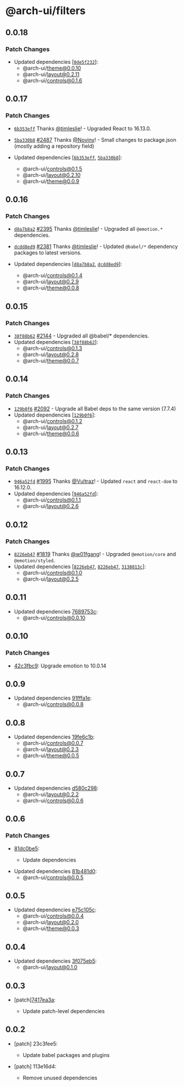 # @arch-ui/filters

## 0.0.18

### Patch Changes

- Updated dependencies [[`0de5f232`](https://github.com/keystonejs/keystone/commit/0de5f2321ef8f9fe6dd247c3201372a4156e61e9)]:
  - @arch-ui/theme@0.0.10
  - @arch-ui/layout@0.2.11
  - @arch-ui/controls@0.1.6

## 0.0.17

### Patch Changes

- [`6b353eff`](https://github.com/keystonejs/keystone/commit/6b353effc8b617137a3978b2c845e01403889722) Thanks [@timleslie](https://github.com/timleslie)! - Upgraded React to 16.13.0.

* [`5ba330b8`](https://github.com/keystonejs/keystone/commit/5ba330b8b2609ea0033a636daf9a215a5a192c20) [#2487](https://github.com/keystonejs/keystone/pull/2487) Thanks [@Noviny](https://github.com/Noviny)! - Small changes to package.json (mostly adding a repository field)

* Updated dependencies [[`6b353eff`](https://github.com/keystonejs/keystone/commit/6b353effc8b617137a3978b2c845e01403889722), [`5ba330b8`](https://github.com/keystonejs/keystone/commit/5ba330b8b2609ea0033a636daf9a215a5a192c20)]:
  - @arch-ui/controls@0.1.5
  - @arch-ui/layout@0.2.10
  - @arch-ui/theme@0.0.9

## 0.0.16

### Patch Changes

- [`d8a7b8a2`](https://github.com/keystonejs/keystone/commit/d8a7b8a23b4c3e1545d101a92323be165ad362e2) [#2395](https://github.com/keystonejs/keystone/pull/2395) Thanks [@timleslie](https://github.com/timleslie)! - Upgraded all `@emotion.*` dependencies.

* [`dcdd8ed9`](https://github.com/keystonejs/keystone/commit/dcdd8ed9142cf3328a7af80bc167ef93c7669b09) [#2381](https://github.com/keystonejs/keystone/pull/2381) Thanks [@timleslie](https://github.com/timleslie)! - Updated `@babel/*` dependency packages to latest versions.

* Updated dependencies [[`d8a7b8a2`](https://github.com/keystonejs/keystone/commit/d8a7b8a23b4c3e1545d101a92323be165ad362e2), [`dcdd8ed9`](https://github.com/keystonejs/keystone/commit/dcdd8ed9142cf3328a7af80bc167ef93c7669b09)]:
  - @arch-ui/controls@0.1.4
  - @arch-ui/layout@0.2.9
  - @arch-ui/theme@0.0.8

## 0.0.15

### Patch Changes

- [`38f88b62`](https://github.com/keystonejs/keystone/commit/38f88b62d9592d91b56528d4d9c40e9399440c4a) [#2144](https://github.com/keystonejs/keystone/pull/2144) - Upgraded all @babel/\* dependencies.
- Updated dependencies [[`38f88b62`](https://github.com/keystonejs/keystone/commit/38f88b62d9592d91b56528d4d9c40e9399440c4a)]:
  - @arch-ui/controls@0.1.3
  - @arch-ui/layout@0.2.8
  - @arch-ui/theme@0.0.7

## 0.0.14

### Patch Changes

- [`129b0f6`](https://github.com/keystonejs/keystone/commit/129b0f61f34adb7482901d2da4ddb14ce1aedd62) [#2092](https://github.com/keystonejs/keystone/pull/2092) - Upgrade all Babel deps to the same version (7.7.4)
- Updated dependencies [[`129b0f6`](https://github.com/keystonejs/keystone/commit/129b0f61f34adb7482901d2da4ddb14ce1aedd62)]:
  - @arch-ui/controls@0.1.2
  - @arch-ui/layout@0.2.7
  - @arch-ui/theme@0.0.6

## 0.0.13

### Patch Changes

- [`946a52fd`](https://github.com/keystonejs/keystone/commit/946a52fd7057bb73f4ffd465ef51498172926866) [#1995](https://github.com/keystonejs/keystone/pull/1995) Thanks [@Vultraz](https://github.com/Vultraz)! - Updated `react` and `react-dom` to 16.12.0.
- Updated dependencies [[`946a52fd`](https://github.com/keystonejs/keystone/commit/946a52fd7057bb73f4ffd465ef51498172926866)]:
  - @arch-ui/controls@0.1.1
  - @arch-ui/layout@0.2.6

## 0.0.12

### Patch Changes

- [`8226eb47`](https://github.com/keystonejs/keystone/commit/8226eb4709ea8ad5773c900eaaa96068d3cb6bad) [#1819](https://github.com/keystonejs/keystone/pull/1819) Thanks [@w01fgang](https://github.com/w01fgang)! - Upgraded `@emotion/core` and `@emotion/styled`.
- Updated dependencies [[`8226eb47`](https://github.com/keystonejs/keystone/commit/8226eb4709ea8ad5773c900eaaa96068d3cb6bad), [`8226eb47`](https://github.com/keystonejs/keystone/commit/8226eb4709ea8ad5773c900eaaa96068d3cb6bad), [`3138013c`](https://github.com/keystonejs/keystone/commit/3138013c49205bd7f9b05833ae6158ebeb281dc0)]:
  - @arch-ui/controls@0.1.0
  - @arch-ui/layout@0.2.5

## 0.0.11

- Updated dependencies [7689753c](https://github.com/keystonejs/keystone-5/commit/7689753c):
  - @arch-ui/controls@0.0.10

## 0.0.10

### Patch Changes

- [42c3fbc9](https://github.com/keystonejs/keystone-5/commit/42c3fbc9): Upgrade emotion to 10.0.14

## 0.0.9

- Updated dependencies [91fffa1e](https://github.com/keystonejs/keystone-5/commit/91fffa1e):
  - @arch-ui/controls@0.0.8

## 0.0.8

- Updated dependencies [19fe6c1b](https://github.com/keystonejs/keystone-5/commit/19fe6c1b):
  - @arch-ui/controls@0.0.7
  - @arch-ui/layout@0.2.3
  - @arch-ui/theme@0.0.5

## 0.0.7

- Updated dependencies [d580c298](https://github.com/keystonejs/keystone-5/commit/d580c298):
  - @arch-ui/layout@0.2.2
  - @arch-ui/controls@0.0.6

## 0.0.6

### Patch Changes

- [81dc0be5](https://github.com/keystonejs/keystone-5/commit/81dc0be5):

  - Update dependencies

* Updated dependencies [81b481d0](https://github.com/keystonejs/keystone-5/commit/81b481d0):
  - @arch-ui/controls@0.0.5

## 0.0.5

- Updated dependencies [e75c105c](https://github.com/keystonejs/keystone-5/commit/e75c105c):
  - @arch-ui/controls@0.0.4
  - @arch-ui/layout@0.2.0
  - @arch-ui/theme@0.0.3

## 0.0.4

- Updated dependencies [3f075eb5](https://github.com/keystonejs/keystone-5/commit/3f075eb5):
  - @arch-ui/layout@0.1.0

## 0.0.3

- [patch][7417ea3a](https://github.com/keystonejs/keystone-5/commit/7417ea3a):

  - Update patch-level dependencies

## 0.0.2

- [patch] 23c3fee5:

  - Update babel packages and plugins

- [patch] 113e16d4:

  - Remove unused dependencies
